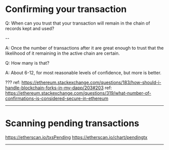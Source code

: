# Confirming your transaction

Q: When can you trust that your transaction will remain in the chain of records kept and used?

--

A: Once the number of transactions after it are great enough to trust that the likelihood of it remaining in the active chain are certain.

Q: How many is that?

A: About 6-12, for most reasonable levels of confidence, but more is better.

???
ref: https://ethereum.stackexchange.com/questions/183/how-should-i-handle-blockchain-forks-in-my-dapp/203#203
ref: https://ethereum.stackexchange.com/questions/319/what-number-of-confirmations-is-considered-secure-in-ethereum

---
# Scanning pending transactions

https://etherscan.io/txsPending
https://etherscan.io/chart/pendingtx

---
